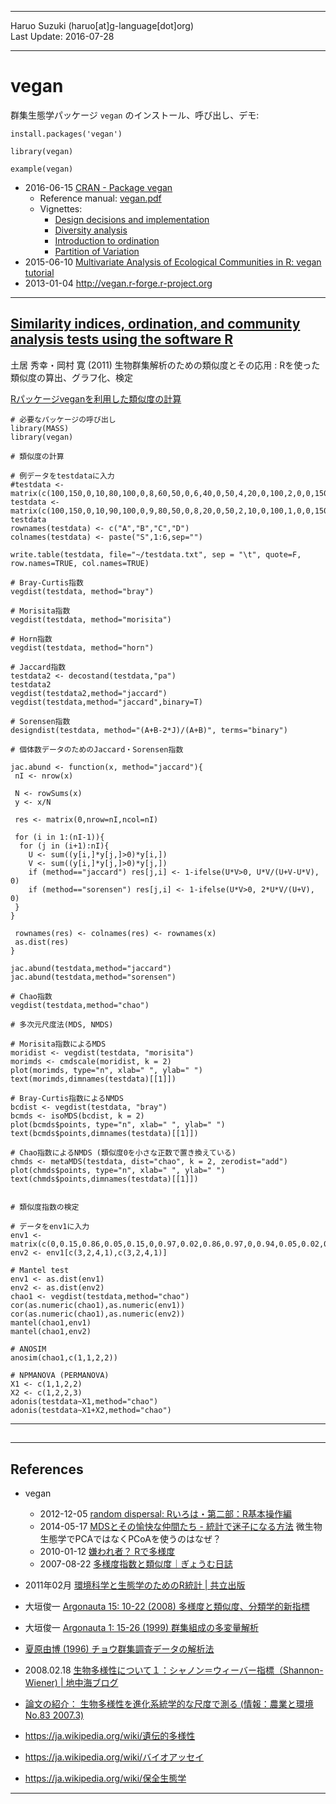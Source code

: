 ----------

Haruo Suzuki (haruo[at]g-language[dot]org)  
Last Update: 2016-07-28  

----------

# vegan

群集生態学パッケージ `vegan` のインストール、呼び出し、デモ:  

	install.packages('vegan')

	library(vegan)

	example(vegan)

- 2016-06-15 [CRAN - Package vegan](https://cran.r-project.org/web/packages/vegan/index.html)
  - Reference manual: [vegan.pdf](https://cran.r-project.org/web/packages/vegan/vegan.pdf)
  - Vignettes:
    - [Design decisions and implementation](https://cran.r-project.org/web/packages/vegan/vignettes/decision-vegan.pdf)
    - [Diversity analysis](https://cran.r-project.org/web/packages/vegan/vignettes/diversity-vegan.pdf)
    - [Introduction to ordination](https://cran.r-project.org/web/packages/vegan/vignettes/intro-vegan.pdf)
    - [Partition of Variation](https://cran.r-project.org/web/packages/vegan/vignettes/partitioning.pdf)
- 2015-06-10 [Multivariate Analysis of Ecological Communities in R: vegan tutorial](http://cc.oulu.fi/~jarioksa/opetus/metodi/vegantutor.pdf)
- 2013-01-04 <http://vegan.r-forge.r-project.org>

----------

## [Similarity indices, ordination, and community analysis tests using the software R](http://ci.nii.ac.jp/naid/110008607838/en)
土居 秀幸・岡村 寛 (2011) 生物群集解析のための類似度とその応用 : Rを使った類似度の算出、グラフ化、検定

[Rパッケージveganを利用した類似度の計算](http://cse.fra.affrc.go.jp/okamura/program/vegan/)

	# 必要なパッケージの呼び出し
	library(MASS)
	library(vegan)

	# 類似度の計算

	# 例データをtestdataに入力
	#testdata <- matrix(c(100,150,0,10,80,100,0,8,60,50,0,6,40,0,50,4,20,0,100,2,0,0,150,0),nrow=4,ncol=6)
    testdata <- matrix(c(100,150,0,10,90,100,0,9,80,50,0,8,20,0,50,2,10,0,100,1,0,0,150,0),nrow=4,ncol=6)
    testdata
	rownames(testdata) <- c("A","B","C","D")
	colnames(testdata) <- paste("S",1:6,sep="")

    write.table(testdata, file="~/testdata.txt", sep = "\t", quote=F, row.names=TRUE, col.names=TRUE)

	# Bray-Curtis指数
	vegdist(testdata, method="bray")

	# Morisita指数
	vegdist(testdata, method="morisita")

	# Horn指数
	vegdist(testdata, method="horn")

	# Jaccard指数
	testdata2 <- decostand(testdata,"pa")
    testdata2
	vegdist(testdata2,method="jaccard")
	vegdist(testdata,method="jaccard",binary=T)

	# Sorensen指数
	designdist(testdata, method="(A+B-2*J)/(A+B)", terms="binary")

	# 個体数データのためのJaccard・Sorensen指数

	jac.abund <- function(x, method="jaccard"){
	 nI <- nrow(x)

	 N <- rowSums(x)
	 y <- x/N

	 res <- matrix(0,nrow=nI,ncol=nI)

	 for (i in 1:(nI-1)){
	  for (j in (i+1):nI){
	    U <- sum((y[i,]*y[j,]>0)*y[i,])
	    V <- sum((y[i,]*y[j,]>0)*y[j,])
	    if (method=="jaccard") res[j,i] <- 1-ifelse(U*V>0, U*V/(U+V-U*V), 0)
	    if (method=="sorensen") res[j,i] <- 1-ifelse(U*V>0, 2*U*V/(U+V), 0)
	 }
	}

	 rownames(res) <- colnames(res) <- rownames(x)
	 as.dist(res)
	}

	jac.abund(testdata,method="jaccard")
	jac.abund(testdata,method="sorensen")

	# Chao指数
	vegdist(testdata,method="chao")

	# 多次元尺度法(MDS, NMDS)

	# Morisita指数によるMDS
	moridist <- vegdist(testdata, "morisita")
	morimds <- cmdscale(moridist, k = 2)
	plot(morimds, type="n", xlab=" ", ylab=" ")
	text(morimds,dimnames(testdata)[[1]])

	# Bray-Curtis指数によるNMDS
	bcdist <- vegdist(testdata, "bray")
	bcmds <- isoMDS(bcdist, k = 2) 
	plot(bcmds$points, type="n", xlab=" ", ylab=" ")
	text(bcmds$points,dimnames(testdata)[[1]])

	# Chao指数によるNMDS (類似度0を小さな正数で置き換えている)
	chmds <- metaMDS(testdata, dist="chao", k = 2, zerodist="add") 
	plot(chmds$points, type="n", xlab=" ", ylab=" ") 
	text(chmds$points,dimnames(testdata)[[1]])


	# 類似度指数の検定

	# データをenv1に入力
	env1 <- matrix(c(0,0.15,0.86,0.05,0.15,0,0.97,0.02,0.86,0.97,0,0.94,0.05,0.02,0.94,0),nrow=4,ncol=4) 
	env2 <- env1[c(3,2,4,1),c(3,2,4,1)]

	# Mantel test
	env1 <- as.dist(env1)
	env2 <- as.dist(env2)
	chao1 <- vegdist(testdata,method="chao")
	cor(as.numeric(chao1),as.numeric(env1))
	cor(as.numeric(chao1),as.numeric(env2))
	mantel(chao1,env1)
	mantel(chao1,env2)

	# ANOSIM
	anosim(chao1,c(1,1,2,2))

	# NPMANOVA (PERMANOVA)
	X1 <- c(1,1,2,2)
	X2 <- c(1,2,2,3)
	adonis(testdata~X1,method="chao")
	adonis(testdata~X1+X2,method="chao")


----------

## 


----------


## References

- vegan
  - 2012-12-05 [random dispersal: Rいろは・第二部：R基本操作編](http://nhkuma.blogspot.jp/2012/12/rr.html)
  - 2014-05-17 [MDSとその愉快な仲間たち - 統計で迷子になる方法](http://d.hatena.ne.jp/fronori/20140517) 微生物生態学でPCAではなくPCoAを使うのはなぜ？ 
  - 2010-01-12 [嫌われ者？ Rで多様度](http://sususuuu.blog83.fc2.com/blog-entry-127.html)
  - 2007-08-22 [多様度指数と類似度｜ぎょうむ日誌](http://ameblo.jp/green-mercenary/entry-10044262910.html)

- 2011年02月 [環境科学と生態学のためのR統計 | 共立出版](http://www.kyoritsu-pub.co.jp/bookdetail/9784320057128)
- 大垣俊一 [Argonauta 15: 10-22 (2008) 多様度と類似度、分類学的新指標](http://www.mus-nh.city.osaka.jp/iso/argo/nl15/nl15-10-22.pdf)
- 大垣俊一 [Argonauta 1: 15-26 (1999) 群集組成の多変量解析](http://www.mus-nh.city.osaka.jp/iso/argo/nl01/nl01-15-26.html)
- [夏原由博 (1996) チョウ群集調査データの解析法](http://www.info.human.nagoya-u.ac.jp/~natu/epub/cho.PDF )
- 2008.02.18 [生物多様性について１：シャノン＝ウィーバー指標（Shannon-Wiener) | 地中海ブログ](http://blog.archiphoto.info/?eid=569433 )
- [論文の紹介： 生物多様性を進化系統学的な尺度で測る (情報：農業と環境 No.83 2007.3)](http://www.niaes.affrc.go.jp/magazine/083/mgzn08304.html)

- https://ja.wikipedia.org/wiki/遺伝的多様性
- https://ja.wikipedia.org/wiki/バイオアッセイ
- https://ja.wikipedia.org/wiki/保全生態学


----------
